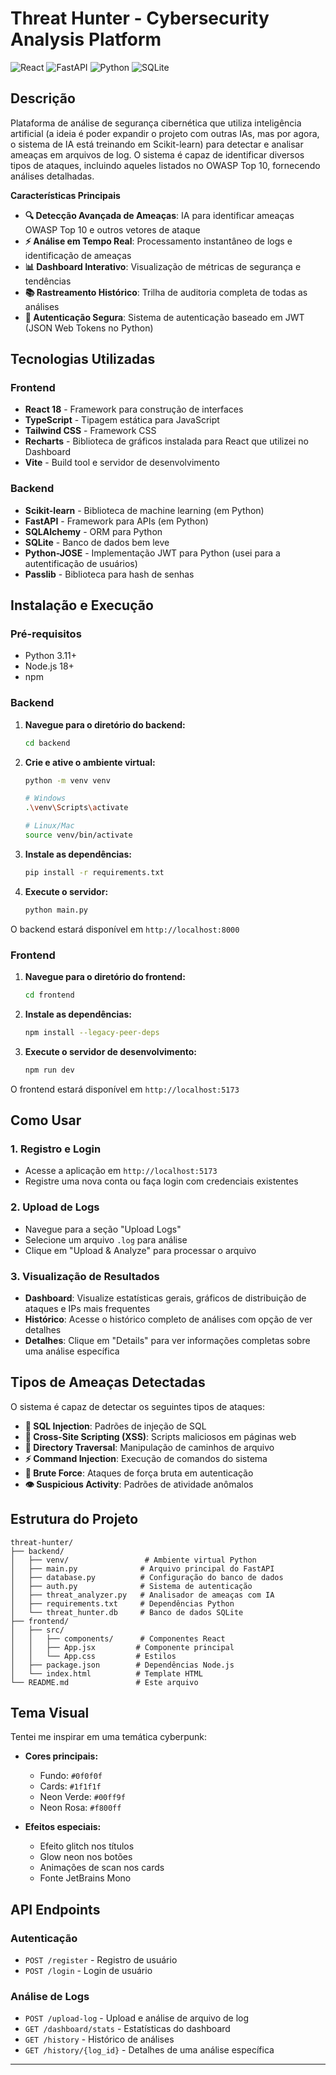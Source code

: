 # Threat Hunter - Cybersecurity Analysis Platform

![React](https://img.shields.io/badge/React-20232A?style=for-the-badge&logo=react&logoColor=61DAFB)
![FastAPI](https://img.shields.io/badge/FastAPI-005571?style=for-the-badge&logo=fastapi)
![Python](https://img.shields.io/badge/Python-3776AB?style=for-the-badge&logo=python&logoColor=white)
![SQLite](https://img.shields.io/badge/SQLite-07405E?style=for-the-badge&logo=sqlite&logoColor=white)

## Descrição

Plataforma  de análise de segurança cibernética que utiliza inteligência artificial (a ideia é poder expandir o projeto com outras IAs, mas por agora, o sistema de IA está treinando em Scikit-learn) para detectar e analisar ameaças em arquivos de log. O sistema é capaz de identificar diversos tipos de ataques, incluindo aqueles listados no OWASP Top 10, fornecendo análises detalhadas.

**Características Principais**

- **🔍 Detecção Avançada de Ameaças**: IA para identificar ameaças OWASP Top 10 e outros vetores de ataque
- **⚡ Análise em Tempo Real**: Processamento instantâneo de logs e identificação de ameaças
- **📊 Dashboard Interativo**: Visualização de métricas de segurança e tendências
- **📚 Rastreamento Histórico**: Trilha de auditoria completa de todas as análises
- **🔐 Autenticação Segura**: Sistema de autenticação baseado em JWT (JSON Web Tokens no Python)

## Tecnologias Utilizadas

### Frontend
- **React 18** - Framework para construção de interfaces
- **TypeScript** - Tipagem estática para JavaScript
- **Tailwind CSS** - Framework CSS 
- **Recharts** - Biblioteca de gráficos instalada para React que utilizei no Dashboard
- **Vite** - Build tool e servidor de desenvolvimento

### Backend
- **Scikit-learn** - Biblioteca de machine learning (em Python)
- **FastAPI** - Framework para APIs (em Python)
- **SQLAlchemy** - ORM para Python
- **SQLite** - Banco de dados bem leve
- **Python-JOSE** - Implementação JWT para Python (usei para a autentificação de usuários)
- **Passlib** - Biblioteca para hash de senhas

## Instalação e Execução

### Pré-requisitos
- Python 3.11+
- Node.js 18+
- npm 

### Backend

1. **Navegue para o diretório do backend:**
   ```bash
   cd backend
   ```

2. **Crie e ative o ambiente virtual:**
   ```bash
   python -m venv venv
   
   # Windows
   .\venv\Scripts\activate
   
   # Linux/Mac
   source venv/bin/activate
   ```

3. **Instale as dependências:**
   ```bash
   pip install -r requirements.txt
   ```

4. **Execute o servidor:**
   ```bash
   python main.py
   ```

O backend estará disponível em `http://localhost:8000`

### Frontend

1. **Navegue para o diretório do frontend:**
   ```bash
   cd frontend
   ```

2. **Instale as dependências:**
   ```bash
   npm install --legacy-peer-deps
   ```

3. **Execute o servidor de desenvolvimento:**
   ```bash
   npm run dev
   ```

O frontend estará disponível em `http://localhost:5173`

## Como Usar

### 1. Registro e Login
- Acesse a aplicação em `http://localhost:5173`
- Registre uma nova conta ou faça login com credenciais existentes

### 2. Upload de Logs
- Navegue para a seção "Upload Logs"
- Selecione um arquivo `.log` para análise
- Clique em "Upload & Analyze" para processar o arquivo

### 3. Visualização de Resultados
- **Dashboard**: Visualize estatísticas gerais, gráficos de distribuição de ataques e IPs mais frequentes
- **Histórico**: Acesse o histórico completo de análises com opção de ver detalhes
- **Detalhes**: Clique em "Details" para ver informações completas sobre uma análise específica

## Tipos de Ameaças Detectadas

O sistema é capaz de detectar os seguintes tipos de ataques:

- **💉 SQL Injection**: Padrões de injeção de SQL
- **🔗 Cross-Site Scripting (XSS)**: Scripts maliciosos em páginas web
- **📁 Directory Traversal**: Manipulação de caminhos de arquivo
- **⚡ Command Injection**: Execução de comandos do sistema
- **🔨 Brute Force**: Ataques de força bruta em autenticação
- **👁️ Suspicious Activity**: Padrões de atividade anômalos

## Estrutura do Projeto

```
threat-hunter/
├── backend/
│   ├── venv/                 # Ambiente virtual Python
│   ├── main.py              # Arquivo principal do FastAPI
│   ├── database.py          # Configuração do banco de dados
│   ├── auth.py              # Sistema de autenticação
│   ├── threat_analyzer.py   # Analisador de ameaças com IA
│   ├── requirements.txt     # Dependências Python
│   └── threat_hunter.db     # Banco de dados SQLite
├── frontend/
│   ├── src/
│   │   ├── components/      # Componentes React
│   │   ├── App.jsx         # Componente principal
│   │   └── App.css         # Estilos 
│   ├── package.json        # Dependências Node.js
│   └── index.html          # Template HTML
└── README.md               # Este arquivo
```

## Tema Visual

Tentei me inspirar em uma temática cyberpunk:

- **Cores principais:**
  - Fundo: `#0f0f0f`
  - Cards: `#1f1f1f`
  - Neon Verde: `#00ff9f`
  - Neon Rosa: `#f800ff`

- **Efeitos especiais:**
  - Efeito glitch nos títulos
  - Glow neon nos botões
  - Animações de scan nos cards
  - Fonte JetBrains Mono

## API Endpoints

### Autenticação
- `POST /register` - Registro de usuário
- `POST /login` - Login de usuário

### Análise de Logs
- `POST /upload-log` - Upload e análise de arquivo de log
- `GET /dashboard/stats` - Estatísticas do dashboard
- `GET /history` - Histórico de análises
- `GET /history/{log_id}` - Detalhes de uma análise específica

---
